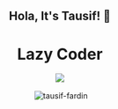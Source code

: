 <h2 align="center">Hola, It's Tausif! 👋</h2>
<h1 align="center">Lazy Coder</h1>
<p align="center">
  <a href="https://skillicons.dev">
    <img src="https://skillicons.dev/icons?i=py,js,ts,nodejs,nextjs,react,prisma,tailwind,mysql" />
  </a>
</p>
<p align="center">&nbsp;<img align="center" src="https://github-readme-stats.vercel.app/api?username=tausif-fardin&show_icons=true&locale=en" alt="tausif-fardin" /></p>
